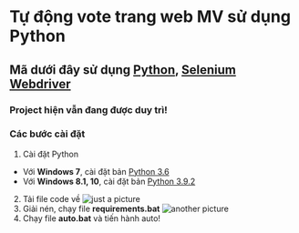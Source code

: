 # Tự động vote trang web MV sử dụng Python

## Mã dưới đây sử dụng [Python](https://www.python.org/), [Selenium Webdriver](https://www.selenium.dev/)

### Project hiện vẫn đang được duy trì!

### Các bước cài đặt
1. Cài đặt Python
- Với **Windows 7**, cài đặt bản [Python 3.6](https://www.python.org/downloads/release/python-360/)
- Với **Windows 8.1, 10**, cài đặt bản [Python 3.9.2](https://www.python.org/downloads/release/python-392/)
2. Tải file code về
![just a picture](https://scontent.fhan5-5.fna.fbcdn.net/v/t1.15752-9/153326320_2535900953384040_2594003799458568979_n.png?_nc_cat=101&ccb=3&_nc_sid=ae9488&_nc_ohc=I7u5G0wWCB4AX_DWV-4&_nc_ht=scontent.fhan5-5.fna&oh=62f613742ad464e76483302f2756d469&oe=605DBE45)
3. Giải nén, chạy file **requirements.bat**
![another picture](https://scontent.fhan5-7.fna.fbcdn.net/v/t1.15752-9/153877168_2460647767392562_9061887267543876921_n.png?_nc_cat=100&ccb=3&_nc_sid=ae9488&_nc_ohc=H-wBRNDVKTwAX-qIrdy&_nc_ht=scontent.fhan5-7.fna&oh=0afd34b086fd91b67d77ae607b521a54&oe=605BBAFF)
4. Chạy file **auto.bat** và tiến hành auto!



